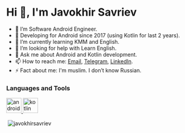 # Hi 👋, I'm Javokhir Savriev

- 📱 I’m Software Android Engineer.
- 🤯 Developing for Android since 2017 (using Kotlin for last 2 years).
- 🌱 I’m currently learning KMM and English.
- 💞️ I’m looking for help with Learn English.
- 💬 Ask me about Android and Kotlin development.
- 📫 How to reach me: [Email][1.3], [Telegram][1.1], [LinkedIn][1.2].
- ⚡ Fact about me: I'm muslim. I don’t know Russian.

### Languages and Tools
<p align="left"> <a href="https://developer.android.com" target="_blank"> <img src="https://www.vectorlogo.zone/logos/android/android-tile.svg" alt="android" width="40" height="40"/> </a> <a href="https://kotlinlang.org" target="_blank"> <img src="https://www.vectorlogo.zone/logos/kotlinlang/kotlinlang-icon.svg" alt="kotlin" width="40" height="40"/> </a> </p>

<p>&nbsp;<img align="center" src="https://github-readme-stats.vercel.app/api?username=javokhirsavriev&show_icons=true&theme=dracula&count_private=true&locale=en" alt="javokhirsavriev" /></p>

[1.1]: https://www.t.me/sjavokhir/
[1.2]: https://www.linkedin.com/in/sjavokhir/
[1.3]: javokhirdev@gmail.com

<!---
JSavriev/JSavriev is a ✨ special ✨ repository because its `README.md` (this file) appears on your GitHub profile.
You can click the Preview link to take a look at your changes.
--->
